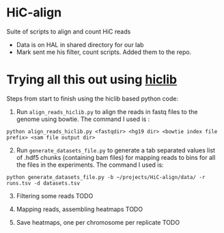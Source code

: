 # HiC-align
Suite of scripts to align and count HiC reads

- Data is on HAL in shared directory for our lab
- Mark sent me his filter, count scripts.  Added them to the repo.

# Trying all this out using [hiclib](http://mirnylab.bitbucket.org/hiclib/)

Steps from start to finish using the hiclib based python code:

1. Run `align_reads_hiclib.py` to align the reads in fastq files to the genome using bowtie.  The command I used is :

`python align_reads_hiclib.py <fastqdir> <hg19 dir> <bowtie index file prefix> <sam file output dir>`  

2. Run `generate_datasets_file.py` to generate a tab separated values list of .hdf5 chunks (containing bam files) for mapping
reads to bins for all the files in the experiments.  The command I used is:

 `python generate_datasets_file.py -b ~/projects/HiC-align/data/ -r runs.tsv -d datasets.tsv`

3. Filtering some reads TODO

4. Mapping reads, assembling heatmaps TODO

5. Save heatmaps, one per chromosome per replicate TODO
